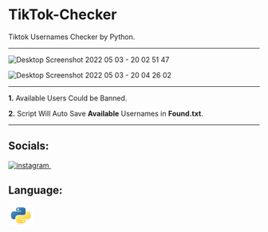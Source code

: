 # TikTok-Checker
Tiktok Usernames Checker by Python.

---
![Desktop Screenshot 2022 05 03 - 20 02 51 47](https://user-images.githubusercontent.com/104280578/166503501-a19f3d06-3141-4fec-805b-58c7d22544cf.png)

![Desktop Screenshot 2022 05 03 - 20 04 26 02](https://user-images.githubusercontent.com/104280578/166503571-f24e0c31-a80d-4aa9-b524-5d67df4efea4.png)

---

**1.** Available Users Could be Banned.

**2.** Script Will Auto Save **Available** Usernames in **Found.txt**.

---


## Socials:

<a href="https://www.instagram.com/thrudespair/" target="_blank">
 <img class="img" style="height: 40px; width:50px;" src="https://github.com/rahuldkjain/github-profile-readme-generator/blob/master/src/images/icons/Social/instagram.svg" alt="instagram">
</a>


<a href="https://discord.com/users/913666849324007476" target="_blank">
 <img class="img" style="height: 0px; width:41px;" src="https://github.com/diamkil/socials/blob/main/public/img/discord.png" alt="Discord">
</a>
  
## Language:
<a href="https://www.python.org/" target="_blank">
 <img style="height: 40px; width:50px;" src="https://raw.githubusercontent.com/devicons/devicon/master/icons/python/python-original.svg" alt="Python">
</a>
